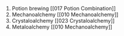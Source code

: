 1. Potion brewing [[017 Potion Combination]]
2. Mechanoalchemy [[010 Mechanoalchemy]]
3. Crystaloalchemy [[023 Crystaloalchemy]]
4. Metaloalchemy [[010 Mechanoalchemy]]